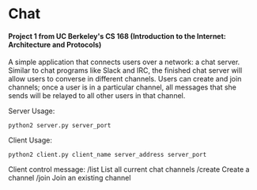 # Chat

#### Project 1 from UC Berkeley's CS 168 (Introduction to the Internet: Architecture and Protocols)

A simple application that connects users over a network: a chat server. Similar to chat programs like Slack and IRC, the finished chat server will allow users to converse in different channels. Users can create and join channels; once a user is in a particular channel, all messages that she sends will be relayed to all other users in that channel.

Server Usage:

    python2 server.py server_port

Client Usage:

    python2 client.py client_name server_address server_port
    
 Client control message:
      /list    List all current chat channels
      /create  Create a channel
      /join    Join an existing channel
